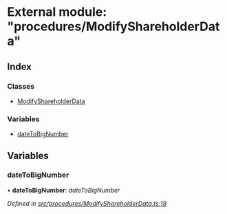 # External module: "procedures/ModifyShareholderData"

## Index

### Classes

- [ModifyShareholderData](../classes/_procedures_modifyshareholderdata_.modifyshareholderdata.md)

### Variables

- [dateToBigNumber](_procedures_modifyshareholderdata_.md#datetobignumber)

## Variables

### dateToBigNumber

• **dateToBigNumber**: _dateToBigNumber_

_Defined in [src/procedures/ModifyShareholderData.ts:18](https://github.com/PolymathNetwork/polymath-sdk/blob/d80c6e9/src/procedures/ModifyShareholderData.ts#L18)_

